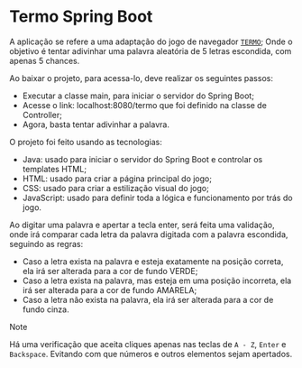 # Termo Spring Boot

A aplicação se refere a uma adaptação do jogo de navegador [`TERMO`](https://term.ooo/);
Onde o objetivo é tentar adivinhar uma palavra aleatória de 5 letras escondida, com apenas 5 chances.

Ao baixar o projeto, para acessa-lo, deve realizar os seguintes passos:
- Executar a classe main, para iniciar o servidor do Spring Boot;
- Acesse o link: localhost:8080/termo que foi definido na classe de Controller;
- Agora, basta tentar adivinhar a palavra.

O projeto foi feito usando as tecnologias:
- Java: usado para iniciar o servidor do Spring Boot e controlar os templates HTML;
- HTML: usado para criar a página principal do jogo;
- CSS: usado para criar a estilização visual do jogo;
- JavaScript: usado para definir toda a lógica e funcionamento por trás do jogo.

Ao digitar uma palavra e apertar a tecla enter, será feita uma validação, onde irá comparar cada letra da palavra digitada com a palavra escondida, seguindo as regras:
- Caso a letra exista na palavra e esteja exatamente na posição correta, ela irá ser alterada para a cor de fundo VERDE;
- Caso a letra exista na palavra, mas esteja em uma posição incorreta, ela irá ser alterada para a cor de fundo AMARELA;
- Caso a letra não exista na palavra, ela irá ser alterada para a cor de fundo cinza.

> [!NOTE]
> Há uma verificação que aceita cliques apenas nas teclas de `A - Z`, `Enter` e `Backspace`. Evitando com que números e outros elementos sejam apertados.


 
